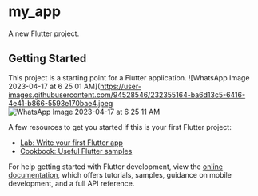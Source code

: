 # my_app

A new Flutter project.

## Getting Started

This project is a starting point for a Flutter application.
![WhatsApp Image 2023-04-17 at 6 25 01 AM](https://user-images.githubusercontent.com/94528546/232355164-ba6d13c5-6416-4e41-b866-5593e170bae4.jpeg
![WhatsApp Image 2023-04-17 at 6 25 11 AM](https://user-images.githubusercontent.com/94528546/232355185-e78504c5-eaf4-4909-b55c-67fc61ae6577.jpeg)

A few resources to get you started if this is your first Flutter project:

- [Lab: Write your first Flutter app](https://docs.flutter.dev/get-started/codelab)
- [Cookbook: Useful Flutter samples](https://docs.flutter.dev/cookbook)

For help getting started with Flutter development, view the
[online documentation](https://docs.flutter.dev/), which offers tutorials,
samples, guidance on mobile development, and a full API reference.
